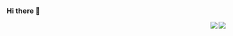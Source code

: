 ### Hi there 👋

<img align="right" src="https://github-readme-stats.vercel.app/api?username=Macr0phag3&show_icons=true&theme=radical&hide_title=true" />

<img align="right" src="https://github-readme-stats.vercel.app/api/top-langs/?username=Macr0phag3&layout=compact" />

